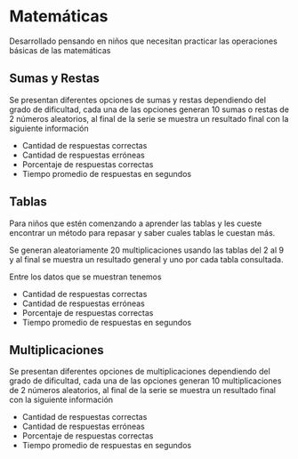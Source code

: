 
# Matemáticas
Desarrollado pensando en niños que necesitan practicar las operaciones básicas de las matemáticas

## Sumas y Restas
Se presentan diferentes opciones de sumas y restas dependiendo del grado de dificultad, cada una de las opciones generan 10 sumas o restas de 2 números aleatorios, al final de la serie se muestra un resultado final con la siguiente información
* Cantidad de respuestas correctas
* Cantidad de respuestas erróneas
* Porcentaje de respuestas correctas
* Tiempo promedio de respuestas en segundos

## Tablas
Para niños que estén comenzando a aprender las tablas y les cueste encontrar un método para repasar y saber cuales tablas le cuestan más.

Se generan aleatoriamente 20 multiplicaciones usando las tablas del 2 al 9 y al final se muestra un resultado general y uno por cada tabla consultada. 

Entre los datos que se muestran tenemos
* Cantidad de respuestas correctas
* Cantidad de respuestas erróneas
* Porcentaje de respuestas correctas
* Tiempo promedio de respuestas en segundos

## Multiplicaciones
Se presentan diferentes opciones de multiplicaciones dependiendo del grado de dificultad, cada una de las opciones generan 10 multiplicaciones de 2 números aleatorios, al final de la serie se muestra un resultado final con la siguiente información
* Cantidad de respuestas correctas
* Cantidad de respuestas erróneas
* Porcentaje de respuestas correctas
* Tiempo promedio de respuestas en segundos